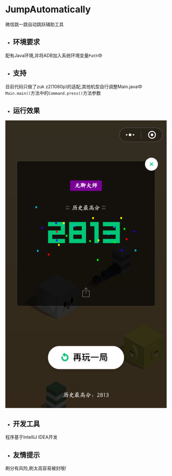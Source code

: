 # JumpAutomatically
微信跳一跳自动跳跃辅助工具
- ## 环境要求
配有Java环境,并将ADB加入系统环境变量`Path`中
- ## 支持
目前代码只做了zuk z2(1080p)的适配,其他机型自行调整Main.java中`Main.main()`方法中的`Command.press()`方法参数
- ## 运行效果
![Screenshot](https://github.com/dqh147258/JumpAutomatically/blob/master/Screenshot.png)
- ## 开发工具
程序基于IntelliJ IDEA开发
- ## 友情提示
刷分有风险,刷太高容易被封哦!
